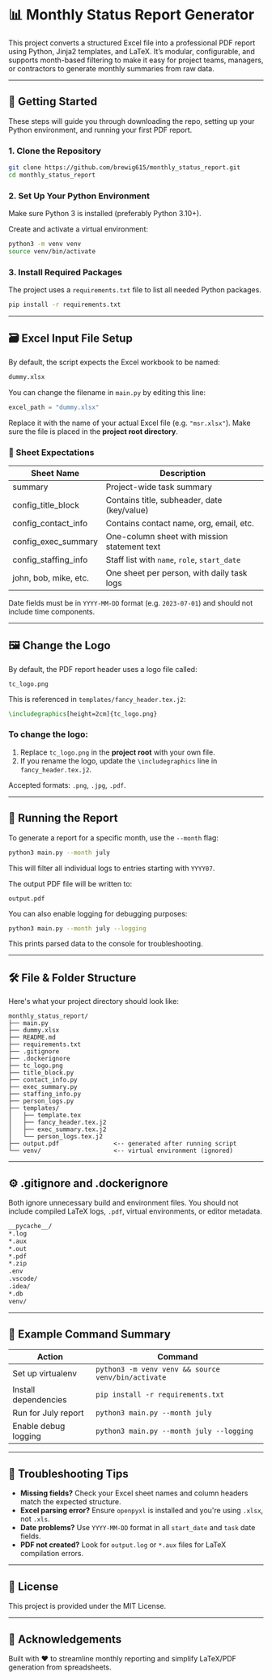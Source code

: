 
# 📊 Monthly Status Report Generator

This project converts a structured Excel file into a professional PDF report using Python, Jinja2 templates, and LaTeX. It’s modular, configurable, and supports month-based filtering to make it easy for project teams, managers, or contractors to generate monthly summaries from raw data.

---

## 🚀 Getting Started

These steps will guide you through downloading the repo, setting up your Python environment, and running your first PDF report.

### 1. Clone the Repository

```bash
git clone https://github.com/brewig615/monthly_status_report.git
cd monthly_status_report
```

### 2. Set Up Your Python Environment

Make sure Python 3 is installed (preferably Python 3.10+).

Create and activate a virtual environment:

```bash
python3 -m venv venv
source venv/bin/activate
```

### 3. Install Required Packages

The project uses a `requirements.txt` file to list all needed Python packages.

```bash
pip install -r requirements.txt
```

---

## 🗃️ Excel Input File Setup

By default, the script expects the Excel workbook to be named:

```bash
dummy.xlsx
```

You can change the filename in `main.py` by editing this line:

```python
excel_path = "dummy.xlsx"
```

Replace it with the name of your actual Excel file (e.g. `"msr.xlsx"`). Make sure the file is placed in the **project root directory**.

### 🧾 Sheet Expectations

| Sheet Name              | Description                                  |
|-------------------------|----------------------------------------------|
| summary                 | Project-wide task summary                    |
| config_title_block      | Contains title, subheader, date (key/value) |
| config_contact_info     | Contains contact name, org, email, etc.     |
| config_exec_summary     | One-column sheet with mission statement text |
| config_staffing_info    | Staff list with `name`, `role`, `start_date` |
| john, bob, mike, etc.   | One sheet per person, with daily task logs  |

Date fields must be in `YYYY-MM-DD` format (e.g. `2023-07-01`) and should not include time components.

---

## 🖼️ Change the Logo

By default, the PDF report header uses a logo file called:

```
tc_logo.png
```

This is referenced in `templates/fancy_header.tex.j2`:

```latex
\includegraphics[height=2cm]{tc_logo.png}
```

### To change the logo:

1. Replace `tc_logo.png` in the **project root** with your own file.
2. If you rename the logo, update the `\includegraphics` line in `fancy_header.tex.j2`.

Accepted formats: `.png`, `.jpg`, `.pdf`.

---

## 🏃 Running the Report

To generate a report for a specific month, use the `--month` flag:

```bash
python3 main.py --month july
```

This will filter all individual logs to entries starting with `YYYY07`.

The output PDF file will be written to:

```
output.pdf
```

You can also enable logging for debugging purposes:

```bash
python3 main.py --month july --logging
```

This prints parsed data to the console for troubleshooting.

---

## 🛠️ File & Folder Structure

Here's what your project directory should look like:

```
monthly_status_report/
├── main.py
├── dummy.xlsx
├── README.md
├── requirements.txt
├── .gitignore
├── .dockerignore
├── tc_logo.png
├── title_block.py
├── contact_info.py
├── exec_summary.py
├── staffing_info.py
├── person_logs.py
├── templates/
│   ├── template.tex
│   ├── fancy_header.tex.j2
│   ├── exec_summary.tex.j2
│   └── person_logs.tex.j2
├── output.pdf               <-- generated after running script
└── venv/                    <-- virtual environment (ignored)
```

---

## ⚙️ .gitignore and .dockerignore

Both ignore unnecessary build and environment files. You should not include compiled LaTeX logs, `.pdf`, virtual environments, or editor metadata.

```bash
__pycache__/
*.log
*.aux
*.out
*.pdf
*.zip
.env
.vscode/
.idea/
*.db
venv/
```

---

## 📄 Example Command Summary

| Action                         | Command                                 |
|-------------------------------|-----------------------------------------|
| Set up virtualenv             | `python3 -m venv venv && source venv/bin/activate` |
| Install dependencies          | `pip install -r requirements.txt`       |
| Run for July report           | `python3 main.py --month july`          |
| Enable debug logging          | `python3 main.py --month july --logging`|

---

## 🧪 Troubleshooting Tips

- **Missing fields?** Check your Excel sheet names and column headers match the expected structure.
- **Excel parsing error?** Ensure `openpyxl` is installed and you're using `.xlsx`, not `.xls`.
- **Date problems?** Use `YYYY-MM-DD` format in all `start_date` and `task` date fields.
- **PDF not created?** Look for `output.log` or `*.aux` files for LaTeX compilation errors.

---

## 🔗 License

This project is provided under the MIT License.

---

## 🙌 Acknowledgements

Built with ❤️ to streamline monthly reporting and simplify LaTeX/PDF generation from spreadsheets.
